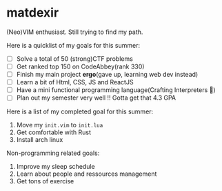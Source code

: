 # matdexir

(Neo)VIM enthusiast.
Still trying to find my path.

Here is a quicklist of my goals for this summer:

- [ ] Solve a total of 50 (strong)CTF problems
- [ ] Get ranked top 150 on CodeAbbey(rank 330)
- [ ] Finish my main project **ergo**(gave up, learning web dev instead)
- [ ] Learn a bit of Html, CSS, JS and ReactJS
- [ ] Have a mini functional programming language(Crafting Interpreters :eyes:)
- [ ] Plan out my semester very well :bangbang: Gotta get that 4.3 GPA

Here is a list of my completed goal for this summer:

1. Move my `init.vim` to `init.lua`
2. Get comfortable with Rust
3. Install arch linux

Non-programming related goals:

1. Improve my sleep schedule
2. Learn about people and ressources management
3. Get tons of exercise
